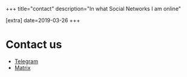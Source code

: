 +++
title="contact"
description="In what Social Networks I am online"

[extra]
date=2019-03-26
+++

# Contact us

* [Telegram](https://t.me/TheNetHunters/1)
* [Matrix](https://matrix.to/#/#TheNetHunters:matrix.org)
